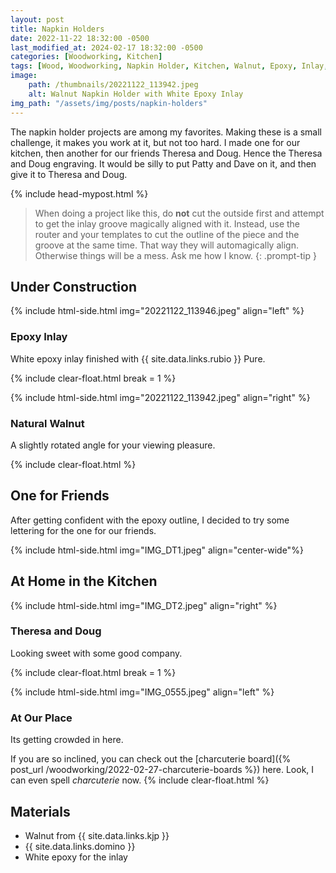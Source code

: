 ```yaml
---
layout: post
title: Napkin Holders
date: 2022-11-22 18:32:00 -0500
last_modified_at: 2024-02-17 18:32:00 -0500
categories: [Woodworking, Kitchen]
tags: [Wood, Woodworking, Napkin Holder, Kitchen, Walnut, Epoxy, Inlay, Shaper Origin]
image: 
    path: /thumbnails/20221122_113942.jpeg
    alt: Walnut Napkin Holder with White Epoxy Inlay
img_path: "/assets/img/posts/napkin-holders"
---
```


The napkin holder projects are among my favorites. Making these is a small challenge, it makes you work at it, but not too hard.  I made one for our kitchen, then another for our friends Theresa and Doug.  Hence the Theresa and Doug engraving.  It would be silly to put Patty and Dave on it, and then give it to Theresa and Doug.

{% include head-mypost.html %}

> When doing a project like this, do **not** cut the outside first and attempt to get the inlay groove magically aligned with it. Instead, use the router and your templates to cut the outline of the piece and the groove at the same time. That way they will automagically align. Otherwise things will be a mess. Ask me how I know.
{: .prompt-tip }

## Under Construction

{% include html-side.html img="20221122_113946.jpeg" align="left" %}

### Epoxy Inlay

White epoxy inlay finished with {{ site.data.links.rubio }} Pure.

{% include clear-float.html break = 1 %}

{% include html-side.html img="20221122_113942.jpeg" align="right" %}

### Natural Walnut

A slightly rotated angle for your viewing pleasure.

{% include clear-float.html %}

## One for Friends

After getting confident with the epoxy outline, I decided to try some lettering for the one for our friends.

{% include html-side.html img="IMG_DT1.jpeg" align="center-wide"%}

## At Home in the Kitchen

{% include html-side.html img="IMG_DT2.jpeg" align="right" %}

### Theresa and Doug

Looking sweet with some good company.

{% include clear-float.html break = 1 %}

{% include html-side.html img="IMG_0555.jpeg" align="left" %}

### At Our Place

Its getting crowded in here.  

If you are so inclined, you can check out the [charcuterie board]({% post_url /woodworking/2022-02-27-charcuterie-boards %}) here.  Look, I can even spell _charcuterie_ now.
{% include clear-float.html %}

## Materials

- Walnut from {{ site.data.links.kjp }}
- {{ site.data.links.domino }}
- White epoxy for the inlay
